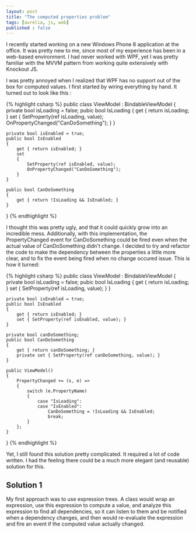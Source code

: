 ```yaml
---
layout: post
title: "The computed properties problem"
tags: [aurelia, js, web]
published : false
--- 
```


I recently started working on a new Windows Phone 8 application at the office. It was pretty new to me, since most of my experience has been in a web-based environment.
I had never worked with WPF, yet I was pretty familiar with the MVVM pattern from working quite extensively with Knockout JS.

I was pretty annoyed when I realized that WPF has no support out of the box for computed values. I first started by wiring everything by hand. 
It turned out to look like this :

{% highlight csharp %}
public class ViewModel : BindableViewModel {
    private bool isLoading = false;
    pubic bool IsLoading
    {
        get { return isLoading; }
        set
        {
            SetProperty(ref isLoading, value);
            OnPropertyChanged("CanDoSomething");
        }
    }

    private bool isEnabled = true;
    public bool IsEnabled
    {
        get { return isEnabled; }
        set
        {
            SetProperty(ref isEnabled, value);
            OnPropertyChanged("CanDoSomething");
        }
    }

    public bool CanDoSomething
    {
        get { return !IsLoading && IsEnabled; }
    }
}
{% endhighlight %}

I thought this was pretty ugly, and that it could quickly grow into an incredible mess. Additionally, with this implementation, the PropertyChanged event 
for CanDoSomething could be fired even when the actual value of CanDoSomething didn't change. I decided to try and refactor the code to make the dependency 
between the properties a little more clear, and to fix the event being fired when no change occured issue. This is how it turned:

{% highlight csharp %}
public class ViewModel : BindableViewModel {
    private bool isLoading = false;
    pubic bool IsLoading
    {
        get { return isLoading; }
        set { SetProperty(ref isLoading, value); }
    }

    private bool isEnabled = true;
    public bool IsEnabled
    {
        get { return isEnabled; }
        set { SetProperty(ref isEnabled, value); }
    }

    private bool canDoSomething;
    public bool CanDoSomething
    {
        get { return canDoSomething; }
        private set { SetProperty(ref canDoSomething, value); }
    }

    public ViewModel()
    {
        PropertyChanged += (s, e) =>
        {
            switch (e.PropertyName)
            {
                case "IsLoading":
                case "IsEnabled":
                    CanDoSomething = !IsLoading && IsEnabled;
                    break;
            }
        };
    }
}
{% endhighlight %}

Yet, I still found this solution pretty complicated. It required a lot of code written. I had the feeling there could be a much more elegant 
(and reusable) solution for this.

## Solution 1

My first approach was to use expression trees. A class would wrap an expression, use this expression to compute a value, and analyze this expression 
to find all dependencies, so it can listen to them and be notified when a dependency changes, and then would re-evaluate the expression and fire an 
event if the computed value actually changed.